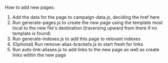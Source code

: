 How to add new pages:
1. Add the data for the page to campaign-data.js, deciding the href here
2. Run generate-pages.js to create the new page using the template most local to the new file's destination (traversing upward from there if no template is found)
3. Run generate-indexes.js to add this page to relevant indexes
4. (Optional) Run remove-alias-brackets.js to start fresh for links
5. Run auto-link-aliases.js to add links to the new page as well as create links within the new page
